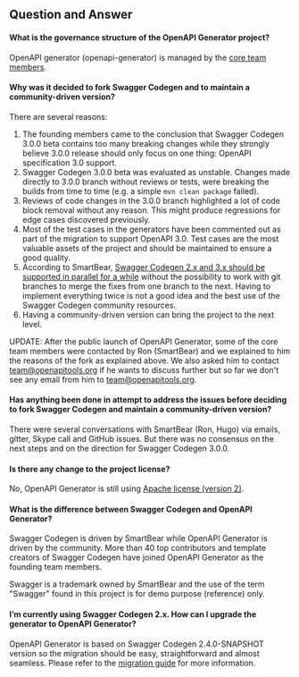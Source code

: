 ## Question and Answer

#### What is the governance structure of the OpenAPI Generator project?

OpenAPI generator (openapi-generator) is managed by the [core team members](../README.md#openapi-generator-core-team).


#### Why was it decided to fork Swagger Codegen and to maintain a community-driven version?

There are several reasons:

1. The founding members came to the conclusion that Swagger Codegen 3.0.0 beta contains too many breaking changes while they strongly believe 3.0.0 release should only focus on one thing: OpenAPI specification 3.0 support.
1. Swagger Codegen 3.0.0 beta was evaluated as unstable. Changes made directly to 3.0.0 branch without reviews or tests, were breaking the builds from time to time (e.g. a simple `mvn clean package` failed).
1. Reviews of code changes in the 3.0.0 branch highlighted a lot of code block removal without any reason. This might produce regressions for edge cases discovered previously.
1. Most of the test cases in the generators have been commented out as part of the migration to support OpenAPI 3.0. Test cases are the most valuable assets of the project and should be maintained to ensure a good quality.
1. According to SmartBear, [Swagger Codegen 2.x and 3.x should be supported in parallel for a while](https://github.com/swagger-api/swagger-codegen/issues/7754#issuecomment-375039048) without the possibility to work with git branches to merge the fixes from one branch to the next. Having to implement everything twice is not a good idea and the best use of the Swagger Codegen community resources.
1. Having a community-driven version can bring the project to the next level.

UPDATE: After the public launch of OpenAPI Generator, some of the core team members were contacted by Ron (SmartBear) and we explained to him the reasons of the fork as explained above. We also asked him to contact team@openapitools.org if he wants to discuss further but so far we don't see any email from him to team@openapitools.org.

#### Has anything been done in attempt to address the issues before deciding to fork Swagger Codegen and maintain a community-driven version?

There were several conversations with SmartBear (Ron, Hugo) via emails, gitter, Skype call and GitHub issues.
But there was no consensus on the next steps and on the direction for Swagger Codegen 3.0.0.

#### Is there any change to the project license?

No, OpenAPI Generator is still using [Apache license (version 2)](https://www.apache.org/licenses/LICENSE-2.0).

#### What is the difference between Swagger Codegen and OpenAPI Generator?

Swagger Codegen is driven by SmartBear while OpenAPI Generator is driven by the community. More than 40 top contributors and template creators of Swagger Codegen have joined OpenAPI Generator as the founding team members.

Swagger is a trademark owned by SmartBear and the use of the term "Swagger" found in this project is for demo purpose (reference) only.

#### I’m currently using Swagger Codegen 2.x. How can I upgrade the generator to OpenAPI Generator?

OpenAPI Generator is based on Swagger Codegen 2.4.0-SNAPSHOT version so the migration should be easy, straightforward and almost seamless. Please refer to the [migration guide](migration-from-swagger-codegen.md) for more information. 

